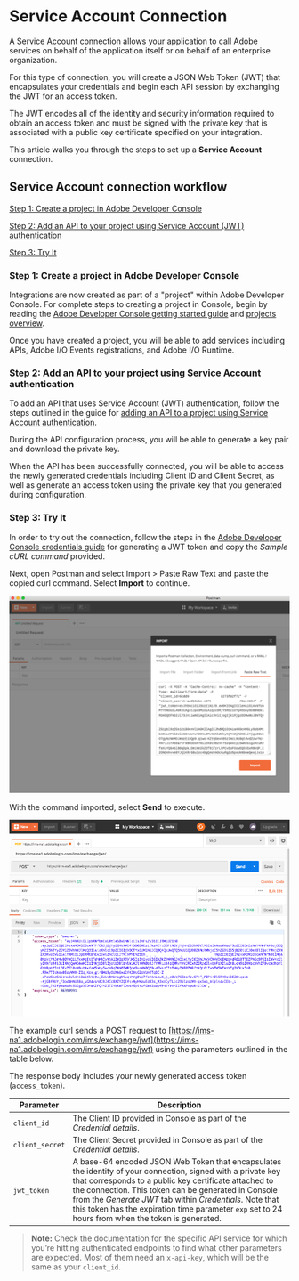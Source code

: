 # Service Account Connection

A Service Account connection allows your application to call Adobe services on behalf of the application itself or on behalf of an enterprise organization.

For this type of connection, you will create a JSON Web Token (JWT) that encapsulates your credentials and begin each API session by exchanging the JWT for an access token. 

The JWT encodes all of the identity and security information required to obtain an access token and must be signed with the private key that is associated with a public key certificate specified on your integration.

This article walks you through the steps to set up a **Service Account** connection.

## Service Account connection workflow

[Step 1: Create a project in Adobe Developer Console](#step-1-create-a-project-in-adobe-developer-console)

[Step 2: Add an API to your project using Service Account (JWT) authentication](#step-2-add-an-api-to-your-project-using-service-account-authentication)

[Step 3: Try It](#step-3-try-it)

### Step 1: Create a project in Adobe Developer Console

Integrations are now created as part of a "project" within Adobe Developer Console. For complete steps to creating a project in Console, begin by reading the [Adobe Developer Console getting started guide](https://www.adobe.com/go/devs_console_getting_started) and [projects overview](https://www.adobe.com/go/devs_projects_overview). 

Once you have created a project, you will be able to add services including APIs, Adobe I/O Events registrations, and Adobe I/O Runtime.

### Step 2: Add an API to your project using Service Account authentication

To add an API that uses Service Account (JWT) authentication, follow the steps outlined in the guide for [adding an API to a project using Service Account authentication](https://www.adobe.com/go/devs_projects_jwt).

During the API configuration process, you will be able to generate a key pair and download the private key.

When the API has been successfully connected, you will be able to access the newly generated credentials including Client ID and Client Secret, as well as generate an access token using the private key that you generated during configuration.
    
### Step 3: Try It

In order to try out the connection, follow the steps in the [Adobe Developer Console credentials guide](https://www.adobe.com/go/devs_console_credentials) for generating a JWT token and copy the *Sample cURL command* provided.

Next, open Postman and select Import &gt; Paste Raw Text and paste the copied curl command. Select **Import** to continue.

<kbd>![Postman import](../Images/auth_jwtqs_07.png "Postman import")</kbd>

With the command imported, select **Send** to execute.

<kbd>![Postman send](../Images/auth_jwtqs_08.png "Postman send")</kbd>

The example curl sends a POST request to [https://ims-na1.adobelogin.com/ims/exchange/jwt](https://ims-na1.adobelogin.com/ims/exchange/jwt) using the parameters outlined in the table below. 

The response body includes your newly generated access token (`access_token`). 

| Parameter | Description|
|---|---|
| `client_id` | The Client ID provided in Console as part of the *Credential details*. |
| `client_secret` | The Client Secret provided in Console as part of the *Credential details*. |
| `jwt_token` | A base-64 encoded JSON Web Token that encapsulates the identity of your connection, signed with a private key that corresponds to a public key certificate attached to the connection. This token can be generated in Console from the *Generate JWT* tab within *Credentials*. Note that this token has the expiration time parameter `exp` set to 24 hours from when the token is generated. | 

> **Note:** Check the documentation for the specific API service for which you’re hitting authenticated endpoints to find what other parameters are expected. Most of them need an `x-api-key`, which will be the same as your `client_id`.



